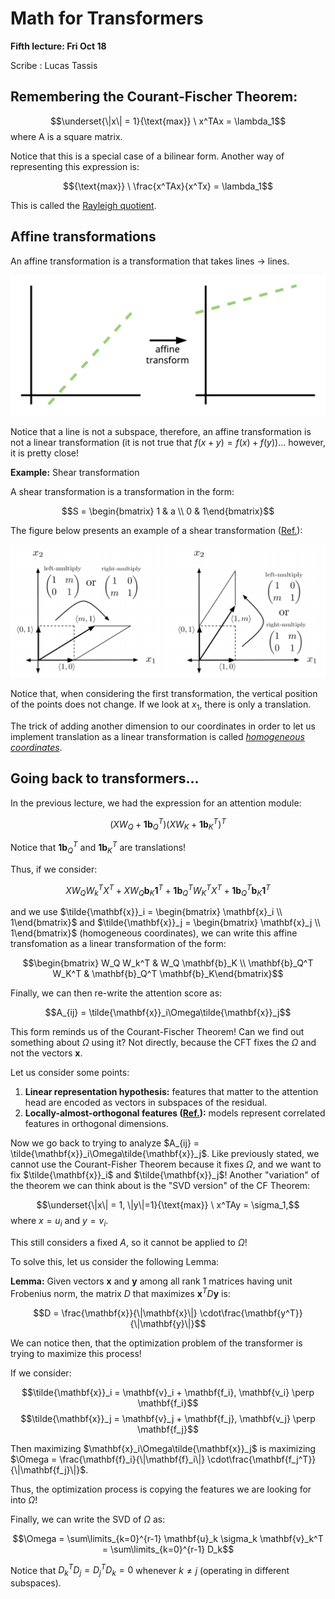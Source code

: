 # Math for Transformers

**Fifth lecture: Fri Oct 18**

Scribe : Lucas Tassis

## Remembering the Courant-Fischer Theorem:

$$\underset{\|x\| = 1}{\text{max}} \ x^TAx = \lambda_1$$
where A is a square matrix.

Notice that this is a special case of a bilinear form. Another way of representing this expression is:

$${\text{max}} \ \frac{x^TAx}{x^Tx} = \lambda_1$$

This is called the [Rayleigh quotient](https://en.wikipedia.org/wiki/Rayleigh_quotient).

## Affine transformations

An affine transformation is a transformation that takes lines $\to$ lines.

![](figures/L05_affine_transform.png)

Notice that a line is not a subspace, therefore, an affine transformation is not a linear transformation (it is not true that $f(x + y) = f(x) + f(y)$)... however, it is pretty close!

**Example:** Shear transformation

A shear transformation is a transformation in the form:

$$S = \begin{bmatrix} 1 & a \\ 0 & 1\end{bmatrix}$$

The figure below presents an example of a shear transformation ([Ref.](https://www.justinmath.com/rescaling-shearing-and-the-determinant/)):

![](figures/L05_shear.png)

Notice that, when considering the first transformation, the vertical position of the points does not change. If we look at $x_1$, there is only a translation.

The trick of adding another dimension to our coordinates in order to let us implement translation as a linear transformation is called [*homogeneous coordinates*](https://en.wikipedia.org/wiki/Homogeneous_coordinates).

## Going back to transformers...

In the previous lecture, we had the expression for an attention module:

$$(XW_Q + \textbf{1} \mathbf{b}_Q^T) (X W_K + \textbf{1} \mathbf{b}_K^T)^T $$ 

Notice that $\textbf{1} \mathbf{b}_Q^T$ and $\textbf{1} \mathbf{b}_K^T$ are translations!

Thus, if we consider:

$$X W_Q W_k^T X^T + X W_Q \mathbf{b}_K \textbf{1}^T + \textbf{1}\mathbf{b}_Q^T W_K^T X^T + \textbf{1} \mathbf{b}_Q^T \mathbf{b}_K \textbf{1}^T$$

and we use $\tilde{\mathbf{x}}_i = \begin{bmatrix} \mathbf{x}_i \\ 1\end{bmatrix}$ and $\tilde{\mathbf{x}}_j = \begin{bmatrix} \mathbf{x}_j \\ 1\end{bmatrix}$ (homogeneous coordinates), we can write this affine transfomation as a linear transformation of the form:

$$\begin{bmatrix} W_Q W_k^T  & W_Q \mathbf{b}_K \\ \mathbf{b}_Q^T W_K^T & \mathbf{b}_Q^T \mathbf{b}_K\end{bmatrix}$$

Finally, we can then re-write the attention score as:

$$A_{ij} = \tilde{\mathbf{x}}_i\Omega\tilde{\mathbf{x}}_j$$

This form reminds us of the Courant-Fischer Theorem! Can we find out something about $\Omega$ using it? Not directly, because the CFT fixes the $\Omega$ and not the vectors $\mathbf{x}$.

Let us consider some points:

1) **Linear representation hypothesis:** features that matter to the attention head are encoded as vectors in subspaces of the residual.
2) **Locally-almost-orthogonal features ([Ref.](https://transformer-circuits.pub/2022/toy_model/index.html#geometry-local-bases)):** models represent correlated features in orthogonal dimensions.

Now we go back to trying to analyze $A_{ij} = \tilde{\mathbf{x}}_i\Omega\tilde{\mathbf{x}}_j$. Like previously stated, we cannot use the Courant-Fisher Theorem because it fixes $\Omega$, and we want to fix $\tilde{\mathbf{x}}_i$ and $\tilde{\mathbf{x}}_j$! Another "variation" of the theorem we can think about is the "SVD version" of the CF Theorem:

$$\underset{\|x\| = 1, \|y\|=1}{\text{max}} \ x^TAy = \sigma_1,$$
where $x = u_i$ and $y = v_i$.

This still considers a fixed $A$, so it cannot be applied to $\Omega$! 

To solve this, let us consider the following Lemma:

**Lemma:** Given vectors $\mathbf{x}$ and $\mathbf{y}$ among all rank 1 matrices having unit Frobenius norm, the matrix $D$ that maximizes $\mathbf{x}^TD\mathbf{y}$ is:

$$D = \frac{\mathbf{x}}{\|\mathbf{x}\|} \cdot\frac{\mathbf{y^T}}{\|\mathbf{y}\|}$$

We can notice then, that the optimization problem of the transformer is trying to maximize this process!

If we consider:

$$\tilde{\mathbf{x}}_i = \mathbf{v}_i + \mathbf{f_i}, \mathbf{v_i} \perp \mathbf{f_i}$$
$$\tilde{\mathbf{x}}_j = \mathbf{v}_j + \mathbf{f_j}, \mathbf{v_j} \perp \mathbf{f_j}$$

Then maximizing $\mathbf{x}_i\Omega\tilde{\mathbf{x}}_j$ is maximizing $\Omega = \frac{\mathbf{f}_i}{\|\mathbf{f}_i\|} \cdot\frac{\mathbf{f_j^T}}{\|\mathbf{f_j}\|}$.

Thus, the optimization process is copying the features we are looking for into $\Omega$!

Finally, we can write the SVD of $\Omega$ as:

$$\Omega = \sum\limits_{k=0}^{r-1} \mathbf{u}_k \sigma_k \mathbf{v}_k^T = \sum\limits_{k=0}^{r-1} D_k$$

Notice that $D_k^TD_j = D_j^TD_k = 0$ whenever $k \neq j$ (operating in different subspaces).






